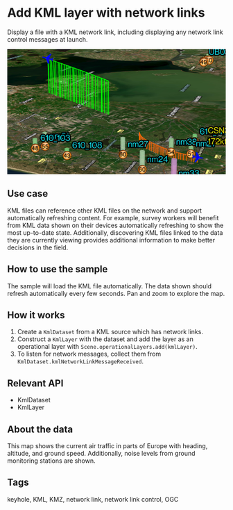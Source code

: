 # Add KML layer with network links

Display a file with a KML network link, including displaying any network link control messages at launch.

![Image of display KML network links](add-kml-layer-with-network-links.png)

## Use case

KML files can reference other KML files on the network and support automatically refreshing content. For example, survey workers will benefit from KML data shown on their devices automatically refreshing to show the most up-to-date state. Additionally, discovering KML files linked to the data they are currently viewing provides additional information to make better decisions in the field.

## How to use the sample

The sample will load the KML file automatically. The data shown should refresh automatically every few seconds. Pan and zoom to explore the map.

## How it works

1. Create a `KmlDataset` from a KML source which has network links.
2. Construct a `KmlLayer` with the dataset and add the layer as an operational layer with `Scene.operationalLayers.add(kmlLayer)`.
3. To listen for network messages, collect them from `KmlDataset.kmlNetworkLinkMessageReceived`.

## Relevant API

* KmlDataset
* KmlLayer

## About the data

This map shows the current air traffic in parts of Europe with heading, altitude, and ground speed. Additionally, noise levels from ground monitoring stations are shown.

## Tags

keyhole, KML, KMZ, network link, network link control, OGC
